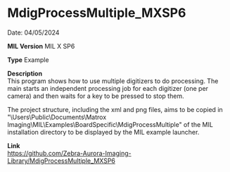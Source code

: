 # MdigProcessMultiple_MXSP6

Date: 04/05/2024

**MIL Version** MIL X SP6

**Type** Example

**Description**  
This program shows how to use multiple digitizers to do processing. The main starts an independent processing job for each digitizer (one per camera) and then waits for a key to be pressed to stop them.

The project structure, including the xml and png files, aims to be copied in "\Users\Public\Documents\Matrox Imaging\MIL\Examples\BoardSpecific\MdigProcessMultiple" of the MIL installation directory to be displayed by the MIL example launcher.

**Link**  
https://github.com/Zebra-Aurora-Imaging-Library/MdigProcessMultiple_MXSP6

